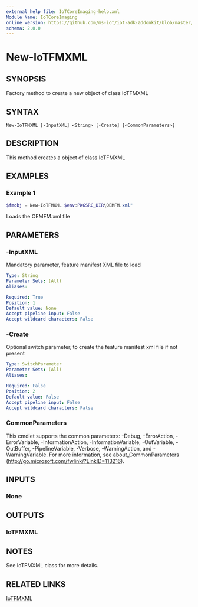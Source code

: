 ```yaml
---
external help file: IoTCoreImaging-help.xml
Module Name: IoTCoreImaging
online version: https://github.com/ms-iot/iot-adk-addonkit/blob/master/Tools/IoTCoreImaging/Docs/New-IoTFMXML.md
schema: 2.0.0
---
```


# New-IoTFMXML

## SYNOPSIS
Factory method to create a new object of class IoTFMXML

## SYNTAX

```
New-IoTFMXML [-InputXML] <String> [-Create] [<CommonParameters>]
```

## DESCRIPTION
This method creates a object of class IoTFMXML

## EXAMPLES

### Example 1
```Powershell
$fmobj = New-IoTFMXML $env:PKGSRC_DIR\OEMFM.xml"
```

Loads the OEMFM.xml file

## PARAMETERS

### -InputXML
Mandatory parameter, feature manifest XML file to load

```yaml
Type: String
Parameter Sets: (All)
Aliases:

Required: True
Position: 1
Default value: None
Accept pipeline input: False
Accept wildcard characters: False
```

### -Create
Optional switch parameter, to create the feature manifest xml file if not present

```yaml
Type: SwitchParameter
Parameter Sets: (All)
Aliases:

Required: False
Position: 2
Default value: False
Accept pipeline input: False
Accept wildcard characters: False
```

### CommonParameters
This cmdlet supports the common parameters: -Debug, -ErrorAction, -ErrorVariable, -InformationAction, -InformationVariable, -OutVariable, -OutBuffer, -PipelineVariable, -Verbose, -WarningAction, and -WarningVariable.
For more information, see about_CommonParameters (http://go.microsoft.com/fwlink/?LinkID=113216).

## INPUTS

### None
## OUTPUTS

### IoTFMXML
## NOTES
See IoTFMXML class for more details.

## RELATED LINKS

[IoTFMXML](./Classes/IoTFMXML.md)

